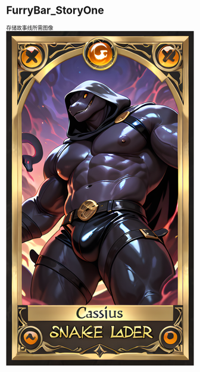 # FurryBar_StoryOne
存储故事线所需图像
![CassiosB](https://github.com/Silga-Devilish/FurryBar_StoryOne/raw/main/CassiosB.png "CassiosB 图片")  
